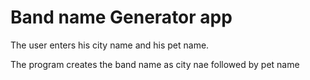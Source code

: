 # Band name Generator app

The user enters his city name and his pet name.

The program creates the band name as city nae followed by pet name